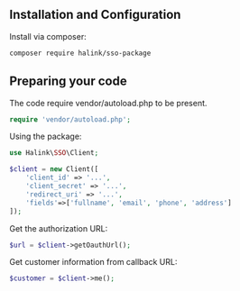## Installation and Configuration
Install via composer:

```sh
composer require halink/sso-package
```
## Preparing your code

The code require vendor/autoload.php to be present.

```php
require 'vendor/autoload.php';
```

Using the package:

```php
use Halink\SSO\Client;

$client = new Client([
    'client_id' => '...',
    'client_secret' => '...',
    'redirect_uri' => '...',
    'fields'=>['fullname', 'email', 'phone', 'address']
]);
```
Get the authorization URL:

```php
$url = $client->getOauthUrl();
```

Get customer information from callback URL:

```php
$customer = $client->me();
```
